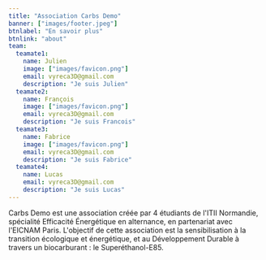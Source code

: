 ```yaml
---
title: "Association Carbs Demo"
banner: ["images/footer.jpeg"]
btnlabel: "En savoir plus"
btnlink: "about"
team:
  teamate1:
    name: Julien
    image: ["images/favicon.png"]
    email: vyreca3D@gmail.com
    description: "Je suis Julien"
  teamate2:
    name: François
    image: ["images/favicon.png"]
    email: vyreca3D@gmail.com
    description: "Je suis Francois"
  teamate3:
    name: Fabrice
    image: ["images/favicon.png"]
    email: vyreca3D@gmail.com
    description: "Je suis Fabrice"
  teamate4:
    name: Lucas
    email: vyreca3D@gmail.com
    description: "Je suis Lucas"
---
```


Carbs Demo est une association créée par 4 étudiants de l'ITII Normandie, spécialité Efficacité Énergétique en alternance, en partenariat avec l'EICNAM Paris.
L'objectif de cette association est la sensibilisation à la transition écologique et énergétique, et au Développement Durable à travers un biocarburant : le Superéthanol-E85.
